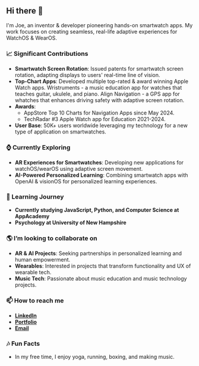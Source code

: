 ## Hi there 👋

I'm Joe, an inventor & developer pioneering hands-on smartwatch apps. My work focuses on creating seamless, real-life adaptive experiences for WatchOS & WearOS.

### 📈 Significant Contributions
- **Smartwatch Screen Rotation**: Issued patents for smartwatch screen rotation, adapting displays to users' real-time line of vision.
- **Top-Chart Apps**: Developed multiple top-rated & award winning Apple Watch apps.  Wristruments - a music education app for watches that teaches guitar, ukulele, and piano.  Align Navigation - a GPS app for whatches that enhances driving safety with adaptive screen rotation.
- **Awards**:
  - AppStore Top 10 Charts for Navigation Apps since May 2024.
  - TechRadar #3 Apple Watch app for Education 2021-2024.
- **User Base**: 50K+ users worldwide leveraging my technology for a new type of application on smartwatches.

### ⌚️ Currently Exploring
- **AR Experiences for Smartwatches**: Developing new applications for watchOS/wearOS using adaptive screen movement.
- **AI-Powered Personalized Learning**: Combining smartwatch apps with OpenAI & visionOS for personalized learning experiences.

### 🌱 Learning Journey
- **Currently studying JavaScript, Python, and Computer Science at AppAcademy**
- **Psychology at University of New Hampshire**

### 🌎 I’m looking to collaborate on
- **AR & AI Projects**: Seeking partnerships in personalized learning and human empowerment.
- **Wearables**: Interested in projects that transform functionality and UX of wearable tech.
- **Music Tech**: Passionate about music education and music technology projects.

### 📫 How to reach me
- [**LinkedIn**](https://www.linkedin.com/in/corcoranjoe/)
- [**Portfolio**](https://lmtlssmedia.wixsite.com/joecorcoran-3)
- [**Email**](mailto:joecorcoran.com@gmail.com)

### 🎶 Fun Facts
- In my free time, I enjoy yoga, running, boxing, and making music.
